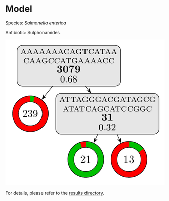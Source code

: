 
# Model

Species: *Salmonella enterica*

Antibiotic: Sulphonamides

<a href="./model.pdf"><img src="./model.png" /></a>

For details, please refer to the [results directory](../../../../../results/cart_b/salmonella%20enterica/sulphonamides/repeat_10/).

